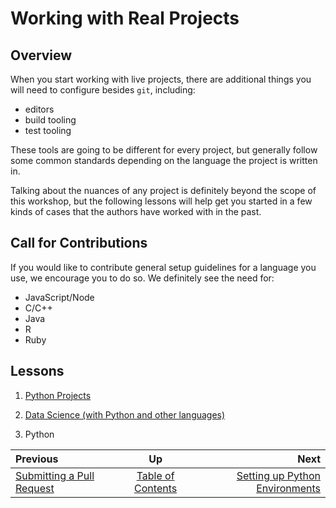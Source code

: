 <!-- begin auto-generated title section -->
# Working with Real Projects
<!-- end auto-generated section -->


## Overview

When you start working with live projects, there are additional things you will need to configure besides `git`, including:

* editors
* build tooling
* test tooling

These tools are going to be different for every project, but generally follow some common standards depending on the language the project is written in.

Talking about the nuances of any project is definitely beyond the scope of this workshop, but the following lessons will help get you started in a few kinds of cases that the authors have worked with in the past.

## Call for Contributions

If you would like to contribute general setup guidelines for a language you use, we encourage you to do so. We definitely see the need for:

* JavaScript/Node
* C/C++
* Java
* R
* Ruby

## Lessons

1. [Python Projects](./setup_python.md)
1. [Data Science (with Python and other languages)](./setup_data_science.md)

1. Python

<!-- begin auto-generated nav-links section -->
| Previous | Up | Next |
|:---------|:---:|-----:|
| [Submitting a Pull Request](./github_submit_pull_request.md) | [Table of Contents](./README.md) | [Setting up Python Environments](./setup_python.md) |
<!-- end auto-generated section -->
